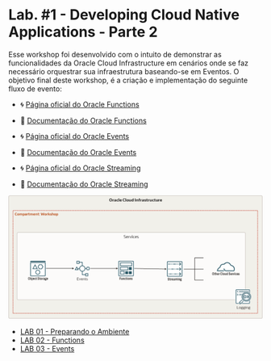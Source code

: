 ﻿# Lab. #1 - Developing Cloud Native Applications - Parte 2

Esse workshop foi desenvolvido com o intuito de demonstrar as funcionalidades da Oracle Cloud Infrastructure em cenários onde se faz necessário orquestrar sua infraestrutura baseando-se em Eventos. O objetivo final deste workshop, é a criação e implementação do seguinte fluxo de evento:

- 🌀 [Página oficial do Oracle Functions](https://www.oracle.com/br/cloud-native/functions/)
- 🧾 [Documentação do Oracle Functions](https://docs.oracle.com/en-us/iaas/Content/Functions/Concepts/functionsoverview.htm)

- 🌀 [Página oficial do Oracle Events](https://www.oracle.com/br/cloud-native/events-service/)
- 🧾 [Documentação do Oracle Events](https://docs.oracle.com/en-us/iaas/Content/Events/Concepts/eventsoverview.htm)

- 🌀 [Página oficial do Oracle Streaming](https://www.oracle.com/br/cloud-native/streaming/)
- 🧾 [Documentação do Oracle Streaming](https://docs.oracle.com/en-us/iaas/Content/Streaming/Concepts/streamingoverview.htm)


![](./Arquitetura.png)

- [LAB 01 - Preparando o Ambiente](./LAB01/README.md)
- [LAB 02 - Functions](./LAB02/README.md)
- [LAB 03 - Events](./LAB03/README.md)
